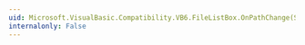```yaml
---
uid: Microsoft.VisualBasic.Compatibility.VB6.FileListBox.OnPathChange(System.EventArgs)
internalonly: False
---
```

